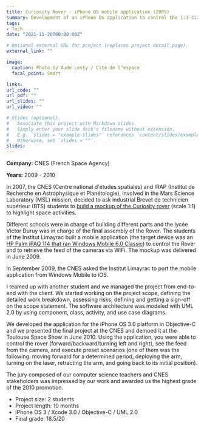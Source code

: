 ```yaml
---
title: Curiosity Rover - iPhone OS mobile application (2009)
summary: Development of an iPhone OS application to control the 1:1-size replica of the Curiosity Rover
tags:
- Tech
date: "2021-11-20T00:00:00Z"

# Optional external URL for project (replaces project detail page).
external_link: ""

image:
  caption: Photo by Aude Lesty / Cité de l’espace
  focal_point: Smart

links:
url_code: ""
url_pdf: ""
url_slides: ""
url_video: ""

# Slides (optional).
#   Associate this project with Markdown slides.
#   Simply enter your slide deck's filename without extension.
#   E.g. `slides = "example-slides"` references `content/slides/example-slides.md`.
#   Otherwise, set `slides = ""`.
slides: 
---
```


**Company:** CNES (French Space Agency)

**Years:** 2009 - 2010

In 2007, the CNES (Centre national d'études spatiales) and IRAP (Institut de Recherche en Astrophysique et Planétologie), involved in the Mars Science Laboratory (MSL) mission, decided to ask industrial Brevet de technicien supérieur (BTS) students to [build a mockup of the Curiosity rover](https://msl-curiosity.cnes.fr/en/MSL/A_proj_etud.htm) (scale 1:1) to highlight space activities.

Different schools were in charge of building different parts and the lycée Victor Duruy was in charge of the final assembly of the Rover. The students of the Institut Limayrac built a mobile application (the target device was an [HP Palm iPAQ 114 that ran Windows Mobile 6.0 Classic](https://msl-curiosity.cnes.fr/sites/default/files/migration/smsc/msl-curiosity/icons/maquette_controle2.png)) to control the Rover and to retrieve the feed of the cameras via WiFi. The mockup was delivered in June 2009.

In September 2009, the CNES asked the Institut Limayrac to port the mobile application from Windows Mobile to iOS.

I teamed up with another student and we managed the project from end-to-end with the client. We started working on the project scope, defining the detailed work breakdown, assessing risks, defining and getting a sign-off on the scope statement. The software architecture was modeled with UML 2.0 by using component, class, activity, and use case diagrams.

We developed the application for the iPhone OS 3.0 platform in Objective-C and we presented the final project at the CNES and demoed it at the Toulouse Space Show in June 2010. Using the application, you were able to control the rover (forward/backward/turning left and right), see the feed from the camera, and execute preset scenarios (one of them was the following: moving forward for a determined period, deploying the arm, turning on the laser, retracting the arm, and going back to its initial position).

The jury composed of our computer science teachers and CNES stakeholders was impressed by our work and awarded us the highest grade of the 2010 promotion.

- Project size: 2 students
- Project length: 10 months
- iPhone OS 3 / Xcode 3.0 / Objective-C / UML 2.0
- Final grade: 18.5/20